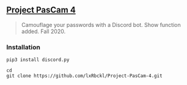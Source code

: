 ## [Project PasCam 4](http://lxrbckl.com/Project-PasCam-4)
> Camouflage your passwords with a Discord bot. Show function added. Fall 2020.

### Installation
```
pip3 install discord.py

cd
git clone https://github.com/lxRbckl/Project-PasCam-4.git
```
